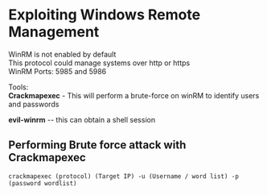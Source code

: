 # Exploiting Windows Remote Management

WinRM is not enabled by default  
This protocol could manage systems over http or https  
WinRM Ports: 5985 and 5986  

Tools:  
**Crackmapexec** - This will perform a brute-force on winRM to identify users and passwords

**evil-winrm** -- this can obtain a shell session

## Performing Brute force attack with Crackmapexec  
```crackmapexec (protocol) (Target IP) -u (Username / word list) -p (password wordlist)```
